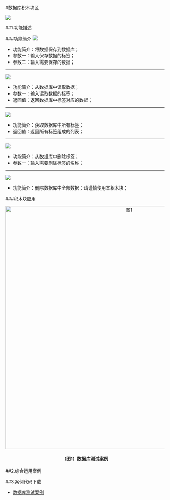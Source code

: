 #数据库积木块区

![](/media/shujuku01.png)

##1.功能描述

###功能简介
![](/media/shujuku02.png)
* 功能简介：将数据保存到数据库；
* 参数一：输入保存数据的标签；
* 参数二：输入需要保存的数据；
***
![](/media/shujuku03.png)
* 功能简介：从数据库中读取数据；
* 参数一：输入读取数据的标签；
* 返回值：返回数据库中标签对应的数据；
***
![](/media/shujuku04.png)
* 功能简介：获取数据库中所有标签；
* 返回值：返回所有标签组成的列表；
***
![](/media/shujuku05.png)
* 功能简介：从数据库中删除标签；
* 参数一：输入需要删除标签的名称；
***
![](/media/shujuku06.png)
* 功能简介：删除数据库中全部数据；请谨慎使用本积木块；


###积木块应用
<div align="center">
    <img src="/media/shujuku07.png" alt="图1" width="765">
    <h4>（图1）数据库测试案例</h4>
</div>  

##2.综合运用案例

##3.案例代码下载
* <a href="../download/积木块说明案例源代码/shujukuanli1.txt" download="" target="_blank">数据库测试案例</a>
